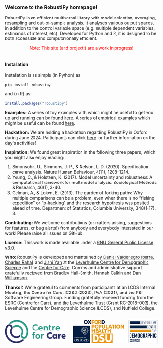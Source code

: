 ### Welcome to the **RobustiPy** homepage!

RobustiPy is an efficient multiversal library with model selection, averaging, resampling and out-of-sample analysis. It analyses various output spaces, in addition to the control variable space (e.g. multiple dependent variables, estimands of interest, etc). Developed for Python and R, it is designed to be both accessible and computationally efficient.

<center> <span style="color:red;">Note: This site (and project!) are a work in progress!</span> </center>
<br>

#### Installation
Installation is as simple (in Python) as:

```bash
pip install robustipy
```

and (in R) as:

```R
install.packages("robustipy")
```

**Examples:** A series of toy examples with which might be useful to get you up and running can be found [here](https://github.com/RobustiPy/Toy-Examples). A series of empirical examples which might be useful can be found [here](https://github.com/RobustiPy/Empirical-Examples).

**Hackathon:** We are holding a hackathon regarding RobustiPy in Oxford during June 2024. Participants can click [here](./hackathon.html) for further information on the day's activities!

**Inspiration:** We found great inspiration in the following three papers, which you might also enjoy reading:

1. Simonsohn, U., Simmons, J. P., & Nelson, L. D. (2020). Specification curve analysis. Nature Human Behaviour, 4(11), 1208-1214.
2. Young, C., & Holsteen, K. (2017). Model uncertainty and robustness: A computational framework for multimodel analysis. Sociological Methods & Research, 46(1), 3-40.
3. Gelman, A., & Loken, E. (2013). The garden of forking paths: Why multiple comparisons can be a problem, even when there is no “fishing expedition” or “p-hacking” and the research hypothesis was posited ahead of time. Department of Statistics, Columbia University, 348(1-17), 3.

**Contributing:** We welcome contributions (or matters arising, suggestions for features, or bug alerts!) from anybody and everybody interested in our work! Please raise all issues on GitHub.

**License:** This work is made available under a [GNU General Public License v3.0](https://www.gnu.org/licenses/gpl-3.0.en.html).

**Who:** RobustiPy is developed and maintained by [Daniel Valdenegro Ibarra](dhvalden), [Charles Rahal](https://github.com/crahal), and [Jiani Yan](https://github.com/vallerrr) at the [Leverhulme Centre for Demographic Science](https://www.demography.ox.ac.uk/) and the [Centre for Care](https://centreforcare.ac.uk/). Comms and administrative support gratefully recieved from [Bradley Hall-Smith](https://www.demography.ox.ac.uk/people/bradley-hall-smith), [Hannah Calkin](https://www.ndph.ox.ac.uk/team/hannah-calkin) and [Dan Williamson](https://centreforcare.ac.uk/team/dan-williamson/).

**Thanks!:** We're grateful to comments from participants at an LCDS Internal Meeting, the Centre for Care, IC2S2 (2023), PAA (2024), and the PSI Software Engineering Group. Funding gratefully received funding from the ESRC (Centre for Care), and the Leverhulme Trust (Grant RC-2018-003), the Leverhulme Centre for Demographic Science (LCDS), and Nuffield College.
<br>
<br>


<div style="display: flex; justify-content: space-between;">
    <img src="assets/cfc_logo.png" alt="CfC" style="width: 200px; height: auto; margin-right: 20px;">
    <img src="assets/lcds_logo.png" alt="LCDS" style="width: 280px; height: auto;">
</div>
